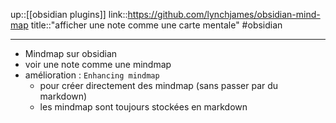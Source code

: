up::[[obsidian plugins]]
link::https://github.com/lynchjames/obsidian-mind-map
title::"afficher une note comme une carte mentale"
#obsidian 

----
 - Mindmap sur obsidian
 - voir une note comme une mindmap
 - amélioration : `Enhancing mindmap`
     - pour créer directement des mindmap (sans passer par du markdown)
     - les mindmap sont toujours stockées en markdown